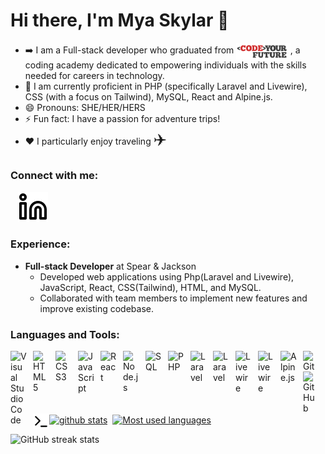 # Hi there, I'm Mya Skylar 👋 

- ➡️ I am a Full-stack developer who graduated from <a href="https://codeyourfuture.io/"><img align="center" width="18%" src="./images/cyf_logo.png" /></a>, a coding academy dedicated to empowering individuals with the skills needed for careers in technology.
- 🌱 I am currently proficient in PHP (specifically Laravel and Livewire), CSS (with a focus on Tailwind), MySQL, React and Alpine.js.
- 😄 Pronouns: SHE/HER/HERS
- ⚡ Fun fact: I have a passion for adventure trips!
- ❤️ I particularly enjoy traveling <span style="font-size:25px;">✈️</span>

### Connect with me:

&nbsp;&nbsp;
[![website](./images/linkedin-light.svg)](https://www.linkedin.com/in/mya-skylar-290838221/)
<br />
### Experience:

- **Full-stack Developer** at Spear & Jackson
  - Developed web applications using Php(Laravel and Livewire), JavaScript, React, CSS(Tailwind), HTML, and MySQL.
  - Collaborated with team members to implement new features and improve existing codebase.



### Languages and Tools:

[<img align="left" alt="Visual Studio Code" width="26px" src="https://cdn.jsdelivr.net/gh/devicons/devicon/icons/vscode/vscode-original.svg" style="padding-right:10px;" />][webdevlist]
[<img align="left" alt="HTML5" width="26px" src="https://cdn.jsdelivr.net/gh/devicons/devicon/icons/html5/html5-original.svg" style="padding-right:10px;" />][webdevlist]
[<img align="left" alt="CSS3" width="26px" src="https://cdn.jsdelivr.net/gh/devicons/devicon/icons/css3/css3-original.svg" style="padding-right:10px;" />][csslist]
[<img align="left" alt="JavaScript" width="26px" src="https://cdn.jsdelivr.net/gh/devicons/devicon/icons/javascript/javascript-original.svg" style="padding-right:10px;" />][jslist]
[<img align="left" alt="React" width="26px" src="https://cdn.jsdelivr.net/gh/devicons/devicon/icons/react/react-original.svg" style="padding-right:10px;" />][reactlist]
[<img align="left" alt="Node.js" width="26px" src="https://cdn.jsdelivr.net/gh/devicons/devicon/icons/nodejs/nodejs-original.svg" style="padding-right:10px;" />][webdevlist]
[<img align="left" alt="SQL" width="26px" src="https://cdn.jsdelivr.net/gh/devicons/devicon/icons/mysql/mysql-original.svg" style="padding-right:10px;" />][webdevlist]
[<img align="left" alt="PHP" width="26px" src="https://cdn.jsdelivr.net/gh/devicons/devicon/icons/php/php-original.svg" style="padding-right:10px;" />][webdevlist]

[<img align="left" alt="Laravel" width="26px" src="https://cdn.jsdelivr.net/gh/devicons/devicon/icons/laravel/laravel-plain.svg" style="padding-right:10px;" />][webdevlist]


[<img align="left" alt="Laravel" width="26px" src="https://cdn.jsdelivr.net/gh/devicons/devicon/icons/laravel/laravel-plain-wordmark.svg" style="padding-right:10px;" />][webdevlist]

[<img align="left" alt="Livewire" width="26px" src="https://laravel-livewire.com/img/twitter-og.png" style="padding-right:10px;" />][webdevlist]

[<img align="left" alt="Livewire" width="26px" src="https://laravel-livewire.com/img/twitter-og.png" style="padding-right:10px;" />][webdevlist]

[<img align="left" alt="Alpine.js" width="26px" src="https://cdn.jsdelivr.net/gh/devicons/devicon/icons/alpinejs/alpinejs-original.svg" style="padding-right:10px;" />][webdevlist]
[<img align="left" alt="Git" width="26px" src="https://cdn.jsdelivr.net/gh/devicons/devicon/icons/git/git-original.svg" style="padding-right:10px;" />][webdevlist]
[<img align="left" alt="GitHub" width="26px" src="https://user-images.githubusercontent.com/3369400/139448065-39a229ba-4b06-434b-bc67-616e2ed80c8f.png" style="padding-right:10px;" />][webdevlist]
[<img align="left" alt="Terminal" width="26px" src="./images/terminal-light.svg" />][webdevlist]
<br />

----

<a href="https://github.com/myaskylar?tab=repositories"><img align="center" src="https://github-readme-stats.vercel.app/api?username=myaskylar" alt="github stats" /></a>&nbsp;&nbsp;<a href="https://github.com/myaskylar?tab=repositories"><img align="center" src="https://github-readme-stats.vercel.app/api/top-langs/?username=myaskylar" alt="Most used languages"/></a>

![GitHub streak stats](https://github-readme-streak-stats.herokuapp.com/?user=myaskylar) 

[website]: https://
[course]: http://codeyourfuture.io
[twitter]: https://twitter.com/
[youtube]: https://youtube.com/
[instagram]: https://instagram.com/
[linkedin]: https://www.linkedin.com/in/myaskylar
[webdevlist]: https://github.com/myaskylar?tab=repositories
[jslist]: https://github.com/myaskylar?tab=repositories&q=&type=&language=javascript&sort=
[csslist]: https://github.com/myaskylar?tab=repositories&q=&type=&language=css&sort=
[reactlist]: https://github.com/myaskylar?tab=repositories



<!-- - 🔭 I’m currently working on ... -->
<!-- - 👯 I’m looking to collaborate on ... -->
<!-- - 🤔 I’m looking for help with ... -->
<!-- - 💬 Ask me about ... -->
<!-- - 📫 How to reach me:  -->
